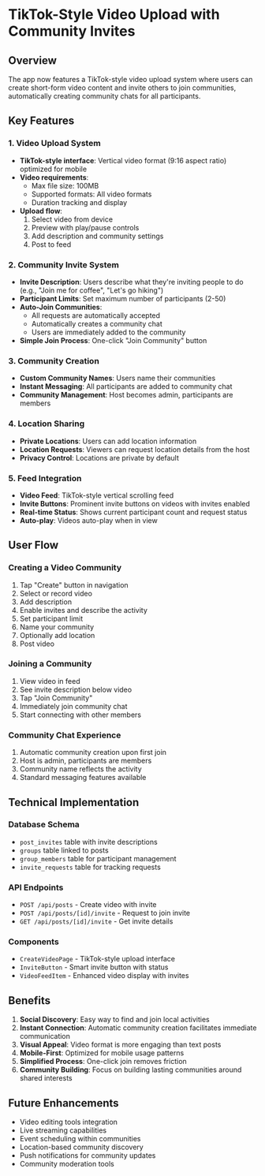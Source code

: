 # TikTok-Style Video Upload with Community Invites

## Overview
The app now features a TikTok-style video upload system where users can create short-form video content and invite others to join communities, automatically creating community chats for all participants.

## Key Features

### 1. Video Upload System
- **TikTok-style interface**: Vertical video format (9:16 aspect ratio) optimized for mobile
- **Video requirements**: 
  - Max file size: 100MB
  - Supported formats: All video formats
  - Duration tracking and display
- **Upload flow**:
  1. Select video from device
  2. Preview with play/pause controls
  3. Add description and community settings
  4. Post to feed

### 2. Community Invite System
- **Invite Description**: Users describe what they're inviting people to do (e.g., "Join me for coffee", "Let's go hiking")
- **Participant Limits**: Set maximum number of participants (2-50)
- **Auto-Join Communities**: 
  - All requests are automatically accepted
  - Automatically creates a community chat
  - Users are immediately added to the community
- **Simple Join Process**: One-click "Join Community" button

### 3. Community Creation
- **Custom Community Names**: Users name their communities
- **Instant Messaging**: All participants are added to community chat
- **Community Management**: Host becomes admin, participants are members

### 4. Location Sharing
- **Private Locations**: Users can add location information
- **Location Requests**: Viewers can request location details from the host
- **Privacy Control**: Locations are private by default

### 5. Feed Integration
- **Video Feed**: TikTok-style vertical scrolling feed
- **Invite Buttons**: Prominent invite buttons on videos with invites enabled
- **Real-time Status**: Shows current participant count and request status
- **Auto-play**: Videos auto-play when in view

## User Flow

### Creating a Video Community
1. Tap "Create" button in navigation
2. Select or record video
3. Add description
4. Enable invites and describe the activity
5. Set participant limit
6. Name your community
7. Optionally add location
8. Post video

### Joining a Community
1. View video in feed
2. See invite description below video
3. Tap "Join Community"
4. Immediately join community chat
5. Start connecting with other members

### Community Chat Experience
1. Automatic community creation upon first join
2. Host is admin, participants are members
3. Community name reflects the activity
4. Standard messaging features available

## Technical Implementation

### Database Schema
- `post_invites` table with invite descriptions
- `groups` table linked to posts
- `group_members` table for participant management
- `invite_requests` table for tracking requests

### API Endpoints
- `POST /api/posts` - Create video with invite
- `POST /api/posts/[id]/invite` - Request to join invite
- `GET /api/posts/[id]/invite` - Get invite details

### Components
- `CreateVideoPage` - TikTok-style upload interface
- `InviteButton` - Smart invite button with status
- `VideoFeedItem` - Enhanced video display with invites

## Benefits
1. **Social Discovery**: Easy way to find and join local activities
2. **Instant Connection**: Automatic community creation facilitates immediate communication
3. **Visual Appeal**: Video format is more engaging than text posts
4. **Mobile-First**: Optimized for mobile usage patterns
5. **Simplified Process**: One-click join removes friction
6. **Community Building**: Focus on building lasting communities around shared interests

## Future Enhancements
- Video editing tools integration
- Live streaming capabilities
- Event scheduling within communities
- Location-based community discovery
- Push notifications for community updates
- Community moderation tools